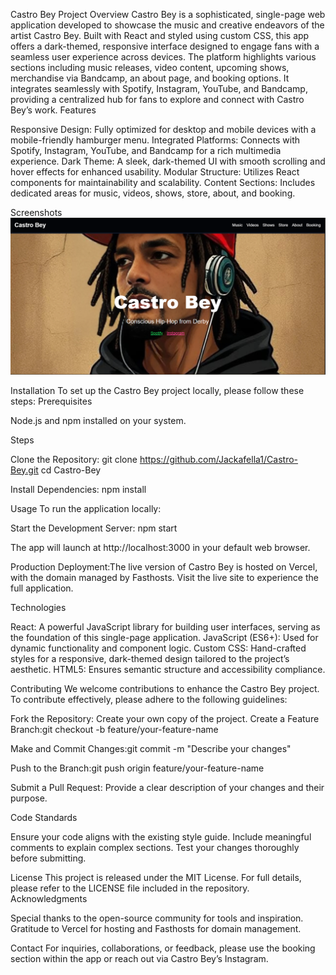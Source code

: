 Castro Bey
Project Overview
Castro Bey is a sophisticated, single-page web application developed to showcase the music and creative endeavors of the artist Castro Bey. Built with React and styled using custom CSS, this app offers a dark-themed, responsive interface designed to engage fans with a seamless user experience across devices. The platform highlights various sections including music releases, video content, upcoming shows, merchandise via Bandcamp, an about page, and booking options. It integrates seamlessly with Spotify, Instagram, YouTube, and Bandcamp, providing a centralized hub for fans to explore and connect with Castro Bey’s work.
Features

Responsive Design: Fully optimized for desktop and mobile devices with a mobile-friendly hamburger menu.
Integrated Platforms: Connects with Spotify, Instagram, YouTube, and Bandcamp for a rich multimedia experience.
Dark Theme: A sleek, dark-themed UI with smooth scrolling and hover effects for enhanced usability.
Modular Structure: Utilizes React components for maintainability and scalability.
Content Sections: Includes dedicated areas for music, videos, shows, store, about, and booking.

Screenshots
![Castro Bey Homepage Screenshot](./images/castro-bey-homepage.png)

Installation
To set up the Castro Bey project locally, please follow these steps:
Prerequisites

Node.js and npm installed on your system.

Steps

Clone the Repository:
git clone https://github.com/Jackafella1/Castro-Bey.git
cd Castro-Bey


Install Dependencies:
npm install



Usage
To run the application locally:

Start the Development Server:
npm start

The app will launch at http://localhost:3000 in your default web browser.

Production Deployment:The live version of Castro Bey is hosted on Vercel, with the domain managed by Fasthosts. Visit the live site to experience the full application.


Technologies

React: A powerful JavaScript library for building user interfaces, serving as the foundation of this single-page application.
JavaScript (ES6+): Used for dynamic functionality and component logic.
Custom CSS: Hand-crafted styles for a responsive, dark-themed design tailored to the project’s aesthetic.
HTML5: Ensures semantic structure and accessibility compliance.

Contributing
We welcome contributions to enhance the Castro Bey project. To contribute effectively, please adhere to the following guidelines:

Fork the Repository: Create your own copy of the project.
Create a Feature Branch:git checkout -b feature/your-feature-name


Make and Commit Changes:git commit -m "Describe your changes"


Push to the Branch:git push origin feature/your-feature-name


Submit a Pull Request: Provide a clear description of your changes and their purpose.

Code Standards

Ensure your code aligns with the existing style guide.
Include meaningful comments to explain complex sections.
Test your changes thoroughly before submitting.

License
This project is released under the MIT License. For full details, please refer to the LICENSE file included in the repository.
Acknowledgments

Special thanks to the open-source community for tools and inspiration.
Gratitude to Vercel for hosting and Fasthosts for domain management.

Contact
For inquiries, collaborations, or feedback, please use the booking section within the app or reach out via Castro Bey’s Instagram.
